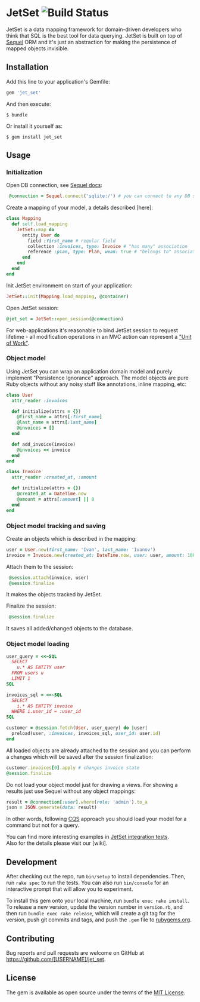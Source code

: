 # JetSet ![Build Status](https://travis-ci.org/cylon-v/jet_set.svg?branch=master)

JetSet is a data mapping framework for domain-driven developers who think that SQL is the best tool for data querying.
JetSet is built on top of [Sequel](https://github.com/jeremyevans/sequel) ORM and it's just an abstraction for making 
the persistence of mapped objects invisible.  

## Installation

Add this line to your application's Gemfile:

```ruby
gem 'jet_set'
```

And then execute:

    $ bundle

Or install it yourself as:

    $ gem install jet_set

## Usage

### Initialization
Open DB connection, see [Sequel docs](https://sequel.jeremyevans.net/rdoc/files/doc/opening_databases_rdoc.html):
```ruby
 @connection = Sequel.connect('sqlite:/') # you can connect to any DB supported by Sequel
```

Create a mapping of your model, a details described [here]:
```ruby
class Mapping
  def self.load_mapping
    JetSet::map do
      entity User do
        field :first_name # reqular field
        collection :invoices, type: Invoice # "has many" association
        reference :plan, type: Plan, weak: true # "belongs to" association
      end
    end
  end
end
```

Init JetSet environment on start of your application:
```ruby
JetSet::init(Mapping.load_mapping, @container)
```

Open JetSet session:
```ruby
@jet_set = JetSet::open_session(@connection)
```
For web-applications it's reasonable to bind JetSet session to request lifetime - 
all modification operations in an MVC action can represent a ["Unit of Work"](https://martinfowler.com/eaaCatalog/unitOfWork.html).

### Object model
Using JetSet you can wrap an application domain model and purely implement "Persistence Ignorance" approach. 
The model objects are pure Ruby objects without any noisy stuff like annotations, inline mapping, etc:
```ruby
class User
  attr_reader :invoices

  def initialize(attrs = {})
    @first_name = attrs[:first_name]
    @last_name = attrs[:last_name]
    @invoices = []
  end

  def add_invoice(invoice)
    @invoices << invoice
  end
end

class Invoice
  attr_reader :created_at, :amount

  def initialize(attrs = {})
    @created_at = DateTime.now
    @amount = attrs[:amount] || 0
  end
end
```

### Object model tracking and saving
Create an objects which is described in the mapping:
```ruby
user = User.new(first_name: 'Ivan', last_name: 'Ivanov')
invoice = Invoice.new(created_at: DateTime.now, user: user, amount: 100.0)
```

Attach them to the session:
```ruby
 @session.attach(invoice, user)
 @session.finalize
```
It makes the objects tracked by JetSet.

Finalize the session:
```ruby
 @session.finalize
```
It saves all added/changed objects to the database.

### Object model loading

```ruby
user_query = <<~SQL
  SELECT
    u.* AS ENTITY user
  FROM users u
  LIMIT 1
SQL

invoices_sql = <<~SQL
  SELECT
    i.* AS ENTITY invoice
  WHERE i.user_id = :user_id
SQL

customer = @session.fetch(User, user_query) do |user|
  preload(user, :invoices, invoices_sql, user_id: user.id)
end
```
All loaded objects are already attached to the session and you can perform a changes which will be saved after the session finalization:

```ruby
customer.invoices[0].apply # changes invoice state
@session.finalize
```

Do not load your object model just for drawing a views. For showing a results just use Sequel without any object mappings:
```ruby
result = @connection[:user].where(role: 'admin').to_a
json = JSON.generate(data: result)
```   
In other words, following [CQS](https://en.wikipedia.org/wiki/Command%E2%80%93query_separation) approach you should 
load your model for a command but not for a query.

You can find more interesting examples in [JetSet integration tests](https://github.com/cylon-v/jet_set/tree/master/spec/integration).        
Also for the details please visit our [wiki].

## Development

After checking out the repo, run `bin/setup` to install dependencies. Then, run `rake spec` to run the tests. You can also run `bin/console` for an interactive prompt that will allow you to experiment.

To install this gem onto your local machine, run `bundle exec rake install`. To release a new version, update the version number in `version.rb`, and then run `bundle exec rake release`, which will create a git tag for the version, push git commits and tags, and push the `.gem` file to [rubygems.org](https://rubygems.org).

## Contributing

Bug reports and pull requests are welcome on GitHub at https://github.com/[USERNAME]/jet_set.

## License

The gem is available as open source under the terms of the [MIT License](http://opensource.org/licenses/MIT).
